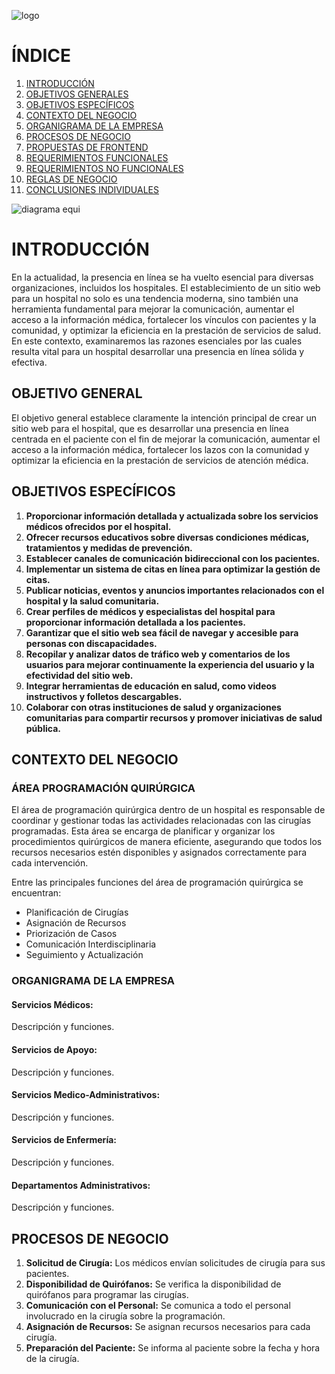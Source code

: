 







![logo](https://github.com/beunolemus/Hospital_equipo/assets/161864803/89d68acd-0bdb-4c8e-a154-c51a42e1fb8b)

# ÍNDICE

1. [INTRODUCCIÓN](#introducción)
2. [OBJETIVOS GENERALES](#objetivos-generales)
3. [OBJETIVOS ESPECÍFICOS](#objetivos-específicos)
4. [CONTEXTO DEL NEGOCIO](#contexto-del-negocio)
5. [ORGANIGRAMA DE LA EMPRESA](#organigrama-de-la-empresa)
6. [PROCESOS DE NEGOCIO](#procesos-de-negocio)
7. [PROPUESTAS DE FRONTEND](#propuestas-de-frontend)
8. [REQUERIMIENTOS FUNCIONALES](#requerimientos-funcionales)
9. [REQUERIMIENTOS NO FUNCIONALES](#requerimientos-no-funcionales)
10. [REGLAS DE NEGOCIO](#reglas-de-negocio)
11. [CONCLUSIONES INDIVIDUALES](#conclusiones-individuales)


![diagrama equi](https://github.com/beunolemus/Hospital_equipo/assets/161864803/17557b8d-97b5-45ec-980c-5d5a8aa6b31f)




# INTRODUCCIÓN

En la actualidad, la presencia en línea se ha vuelto esencial para diversas organizaciones, incluidos los hospitales. El establecimiento de un sitio web para un hospital no solo es una tendencia moderna, sino también una herramienta fundamental para mejorar la comunicación, aumentar el acceso a la información médica, fortalecer los vínculos con pacientes y la comunidad, y optimizar la eficiencia en la prestación de servicios de salud. En este contexto, examinaremos las razones esenciales por las cuales resulta vital para un hospital desarrollar una presencia en línea sólida y efectiva.

## OBJETIVO GENERAL

El objetivo general establece claramente la intención principal de crear un sitio web para el hospital, que es desarrollar una presencia en línea centrada en el paciente con el fin de mejorar la comunicación, aumentar el acceso a la información médica, fortalecer los lazos con la comunidad y optimizar la eficiencia en la prestación de servicios de atención médica.

## OBJETIVOS ESPECÍFICOS

1. **Proporcionar información detallada y actualizada sobre los servicios médicos ofrecidos por el hospital.**
2. **Ofrecer recursos educativos sobre diversas condiciones médicas, tratamientos y medidas de prevención.**
3. **Establecer canales de comunicación bidireccional con los pacientes.**
4. **Implementar un sistema de citas en línea para optimizar la gestión de citas.**
5. **Publicar noticias, eventos y anuncios importantes relacionados con el hospital y la salud comunitaria.**
6. **Crear perfiles de médicos y especialistas del hospital para proporcionar información detallada a los pacientes.**
7. **Garantizar que el sitio web sea fácil de navegar y accesible para personas con discapacidades.**
8. **Recopilar y analizar datos de tráfico web y comentarios de los usuarios para mejorar continuamente la experiencia del usuario y la efectividad del sitio web.**
9. **Integrar herramientas de educación en salud, como videos instructivos y folletos descargables.**
10. **Colaborar con otras instituciones de salud y organizaciones comunitarias para compartir recursos y promover iniciativas de salud pública.**

## CONTEXTO DEL NEGOCIO

### ÁREA PROGRAMACIÓN QUIRÚRGICA

El área de programación quirúrgica dentro de un hospital es responsable de coordinar y gestionar todas las actividades relacionadas con las cirugías programadas. Esta área se encarga de planificar y organizar los procedimientos quirúrgicos de manera eficiente, asegurando que todos los recursos necesarios estén disponibles y asignados correctamente para cada intervención.

Entre las principales funciones del área de programación quirúrgica se encuentran:

- Planificación de Cirugías
- Asignación de Recursos
- Priorización de Casos
- Comunicación Interdisciplinaria
- Seguimiento y Actualización

### ORGANIGRAMA DE LA EMPRESA

#### Servicios Médicos:
Descripción y funciones.

#### Servicios de Apoyo:
Descripción y funciones.

#### Servicios Medico-Administrativos:
Descripción y funciones.

#### Servicios de Enfermería:
Descripción y funciones.

#### Departamentos Administrativos:
Descripción y funciones.

## PROCESOS DE NEGOCIO

1. **Solicitud de Cirugía:** Los médicos envían solicitudes de cirugía para sus pacientes.
2. **Disponibilidad de Quirófanos:** Se verifica la disponibilidad de quirófanos para programar las cirugías.
3. **Comunicación con el Personal:** Se comunica a todo el personal involucrado en la cirugía sobre la programación.
4. **Asignación de Recursos:** Se asignan recursos necesarios para cada cirugía.
5. **Preparación del Paciente:** Se informa al paciente sobre la fecha y hora de la cirugía.



